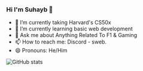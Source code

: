 ### Hi I'm Suhayb 👋

- 🔭 I’m currently taking Harvard's CS50x
- 🌱 I’m currently learning basic web development
- 💬 Ask me about Anything Related To F1 & Gaming
- 📫 How to reach me: Discord - sweb.
- 😄 Pronouns: He/Him

![GitHub stats](https://github-readme-stats.vercel.app/api?username=Swebi&show_icons=true&theme=tokyonight)


